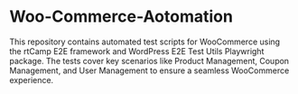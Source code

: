 # Woo-Commerce-Aotomation
This repository contains automated test scripts for WooCommerce using the rtCamp E2E framework and WordPress E2E Test Utils Playwright package. The tests cover key scenarios like Product Management, Coupon Management, and User Management to ensure a seamless WooCommerce experience.
